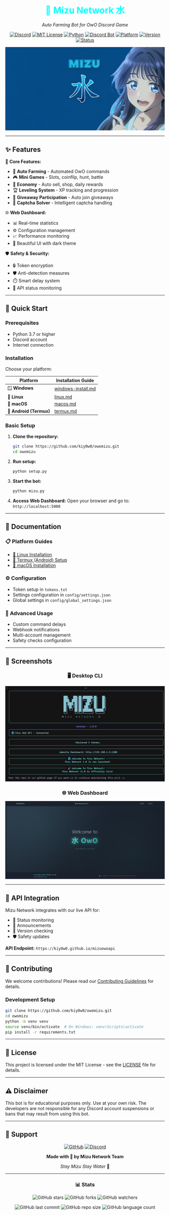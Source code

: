 <div align="center">

# <span style="color: #00FFFF;">🌊 Mizu Network 水</span>

*Auto Farming Bot for OwO Discord Game*

[![Discord](https://img.shields.io/badge/Discord-Join%20Server-5865F2?style=for-the-badge&logo=discord&logoColor=white)](https://discord.gg/ekBrzPpYcw)
[![MIT License](https://img.shields.io/badge/License-MIT-green.svg)](https://choosealicense.com/licenses/mit/)
[![Python](https://img.shields.io/badge/Python-3.7+-blue.svg)](https://www.python.org/downloads/)
[![Discord Bot](https://img.shields.io/badge/Discord-Bot-7289da.svg)](https://discord.com/)
[![Platform](https://img.shields.io/badge/Platform-Windows%20%7C%20Linux%20%7C%20macOS%20%7C%20Android-brightgreen.svg)]()
[![Version](https://img.shields.io/badge/Version-1.0.0-cyan.svg)]()
[![Status](https://img.shields.io/badge/Status-Active-success.svg)]()

![Mizu Network Banner](static/imgs/mizu.png)

</div>

---

## ✨ **Features**

🎯 **Core Features:**
- 🤖 **Auto Farming** - Automated OwO commands
- 🎮 **Mini Games** - Slots, coinflip, hunt, battle
- 💎 **Economy** - Auto sell, shop, daily rewards
- 🏆 **Leveling System** - XP tracking and progression
- 🎁 **Giveaway Participation** - Auto join giveaways
- 🔐 **Captcha Solver** - Intelligent captcha handling

🌐 **Web Dashboard:**
- 📊 Real-time statistics
- ⚙️ Configuration management
- 📈 Performance monitoring
- 🎨 Beautiful UI with dark theme

🛡️ **Safety & Security:**
- 🔒 Token encryption
- 🛡️ Anti-detection measures
- ⏱️ Smart delay system
- 📡 API status monitoring

---

## 🚀 **Quick Start**

### Prerequisites
- Python 3.7 or higher
- Discord account
- Internet connection

### Installation

Choose your platform:

| Platform | Installation Guide |
|----------|-------------------|
| 🪟 **Windows** | [windows-install.md](docs/windows-install.md) |
| 🐧 **Linux** | [linux.md](/Tutor/linux.md) |
| 🍎 **macOS** | [macos.md](/Tutor/macos.md) |
| 📱 **Android (Termux)** | [termux.md](/Tutor/termux.md) |

### Basic Setup

1. **Clone the repository:**
   ```bash
   git clone https://github.com/kiy0w0/owomizu.git
   cd owomizu
   ```

2. **Run setup:**
   ```bash
   python setup.py
   ```

3. **Start the bot:**
   ```bash
   python mizu.py
   ```

4. **Access Web Dashboard:**
   Open your browser and go to: `http://localhost:5000`

---

## 📖 **Documentation**

### 📋 **Platform Guides**
- [🐧 Linux Installation](linux.md)
- [📱 Termux (Android) Setup](termux.md)
- [🍎 macOS Installation](macos.md)

### ⚙️ **Configuration**
- Token setup in `tokens.txt`
- Settings configuration in `config/settings.json`
- Global settings in `config/global_settings.json`

### 🔧 **Advanced Usage**
- Custom command delays
- Webhook notifications
- Multi-account management
- Safety checks configuration

---

## 🎨 **Screenshots**

<div align="center">

### 🖥️ Desktop CLI
![Desktop CLI](static/imgs/desktop_cli.jpg)

### 🌐 Web Dashboard
![Web Dashboard](static/imgs/web.png)

</div>

---

## 🔧 **API Integration**

Mizu Network integrates with our live API for:
- 📡 Status monitoring
- 📢 Announcements
- 🔄 Version checking
- 🛡️ Safety updates

**API Endpoint:** `https://kiy0w0.github.io/mizuowoapi`

---

## 🤝 **Contributing**

We welcome contributions! Please read our [Contributing Guidelines](CONTRIBUTING.md) for details.

### Development Setup
```bash
git clone https://github.com/kiy0w0/owomizu.git
cd owomizu
python -m venv venv
source venv/bin/activate  # On Windows: venv\Scripts\activate
pip install -r requirements.txt
```

---

## 📄 **License**

This project is licensed under the MIT License - see the [LICENSE](LICENSE) file for details.

---

## ⚠️ **Disclaimer**

This bot is for educational purposes only. Use at your own risk. The developers are not responsible for any Discord account suspensions or bans that may result from using this bot.

---

## 🌟 **Support**

<div align="center">

[![GitHub](https://img.shields.io/badge/GitHub-Issues-black?logo=github)](https://github.com/kiy0w0/owomizu/issues)
[![Discord](https://img.shields.io/badge/Discord-Support-7289da?logo=discord)](https://discord.gg/bkvMhwjSPG)

**Made with 💙 by Mizu Network Team**

*Stay Mizu Stay Water* 🌊

</div>

---

<div align="center">

### 📊 **Stats**

![GitHub stars](https://img.shields.io/github/stars/kiy0w0/owomizu?style=social)
![GitHub forks](https://img.shields.io/github/forks/kiy0w0/owomizu?style=social)
![GitHub watchers](https://img.shields.io/github/watchers/kiy0w0/owomizu?style=social)

![GitHub last commit](https://img.shields.io/github/last-commit/kiy0w0/owomizu)
![GitHub repo size](https://img.shields.io/github/repo-size/kiy0w0/owomizu)
![GitHub language count](https://img.shields.io/github/languages/count/kiy0w0/owomizu)

</div>
